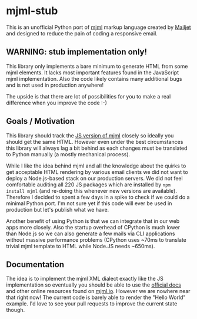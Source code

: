 mjml-stub
=============

This is an unofficial Python port of [mjml](https://github.com/mjmlio/mjml) markup language created by [Mailjet](https://www.mailjet.com/) and designed to reduce the pain of coding a responsive email.

WARNING: stub implementation only!
------------------------------------
This library only implements a bare minimum to generate HTML from some mjml elements. It lacks most important features found in the JavaScript mjml implementation. Also the code likely contains many additional bugs and is not used in production anywhere!

The upside is that there are lot of possibilities for you to make a real difference when you improve the code :-)


Goals / Motivation
------------------------------------
This library should track the [JS version of mjml](https://github.com/mjmlio/mjml) closely so ideally you should get the same HTML. However even under the best circumstances this library will always lag a bit behind as each changes must be translated to Python manually (a mostly mechanical process).

While I like the idea behind mjml and all the knowledge about the quirks to get acceptable HTML rendering by various email clients we did not want to deploy a Node.js-based stack on our production servers. We did not feel comfortable auditing all 220 JS packages which are installed by `npm install mjml` (and re-doing this whenever new versions are available). Therefore I decided to spent a few days in a spike to check if we could do a minimal Python port. I'm not sure yet if this code will ever be used in production but let's publish what we have.

Another benefit of using Python is that we can integrate that in our web apps more closely. Also the startup overhead of CPython is much lower than Node.js so we can also generate a few mails via CLI applications without massive performance problems (CPython uses ~70ms to translate trivial mjml template to HTML while Node.JS needs ~650ms).



Documentation
------------------------------------
The idea is to implement the mjml XML dialect exactly like the JS implementation so eventually you should be able to use the [official docs](https://mjml.io/documentation/) and other online resources found on [mjml.io](https://mjml.io/). However we are nowhere near that right now! The current code is barely able to render the "Hello World" example. I'd love to see your pull requests to improve the current state though.

